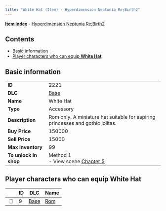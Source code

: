 ```yaml
---
title: "White Hat (Item) - Hyperdimension Neptunia Re;Birth2"
---
```


[**Item Index**](/neptunia/rb2/item/index.html) - [Hyperdimension Neptunia Re;Birth2](/neptunia/rb2)

## Contents

- [Basic information](#basic-information)
- [Player characters who can equip **White Hat**](#player-characters-who-can-equip-white-hat)

## Basic information

|   |   |
| -- | -- |
| **ID** | 2221 |
| **DLC** | [Base](/neptunia/rb2/dlc/0-base.html) |
| **Name** | White Hat |
| **Type** | Accessory |
| **Description** | Rom only. A miniature hat suitable for aspiring princesses and gothic lolitas. |
| **Buy Price** | 150000 |
| **Sell Price** | 15000 |
| **Max inventory** | 99 |
| **To unlock in shop** | Method 1<br />- View scene [Chapter 5](/neptunia/rb2/scene/0-351-chapter-5.html) |

## Player characters who can equip **White Hat**

|    | ID | DLC | Name |
| -- | -- | --- | ---- |
| <input type="checkbox" id="rb2-player-0-9" class="trackbox" /> | 9 | [Base](/neptunia/rb2/dlc/0-base.html) | [Rom](/neptunia/rb2/player/0-9-rom.html) |